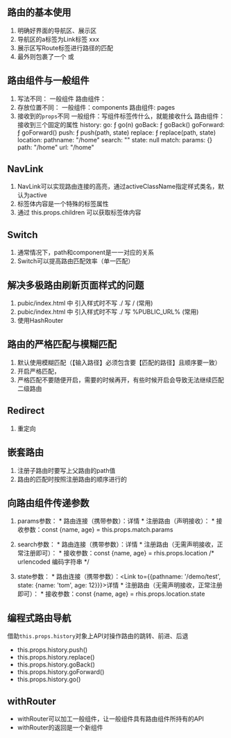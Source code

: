 ## 路由的基本使用
  1. 明确好界面的导航区、展示区
  2. 导航区的a标签为Link标签
    <Link to="/xxx">xxx</Link>
  3. 展示区写Route标签进行路径的匹配
    <Route path="/xxx" component={Xxx}>
  4. <App/>最外则包裹了一个<BrowserRouter> 或 <HashRouter>

## 路由组件与一般组件
  1. 写法不同：
    一般组件 <Demo/>
    路由组件：<Route path="/demo" conponent={Demo}>
  2. 存放位置不同：
    一般组件：components
    路由组件: pages
  3. 接收到的`props`不同
    一般组件：写组件标签传什么，就能接收什么
    路由组件：接收到三个固定的属性
          history:
            go: ƒ go(n)
            goBack: ƒ goBack()
            goForward: ƒ goForward()
            push: ƒ push(path, state)
            replace: ƒ replace(path, state)
          location:
            pathname: "/home"
            search: ""
            state: null
          match:
            params: {}
            path: "/home"
            url: "/home"

## NavLink
  1. NavLink可以实现路由连接的高亮，通过activeClassName指定样式类名，默认为active
  2. 标签体内容是一个特殊的标签属性
  3. 通过 this.props.children 可以获取标签体内容

## Switch
  1. 通常情况下，path和component是一一对应的关系
  2. Switch可以提高路由匹配效率（单一匹配）

## 解决多极路由刷新页面样式的问题
  1. pubic/index.html 中 引入样式时不写 ./ 写 / (常用)
  2. pubic/index.html 中 引入样式时不写 ./ 写 %PUBLIC_URL% (常用)
  3. 使用HashRouter

## 路由的严格匹配与模糊匹配
  1. 默认使用模糊匹配（【输入路径】必须包含要【匹配的路径】且顺序要一致）
  2. 开启严格匹配，<Route exact={true} path="/about" component={About}>
  3. 严格匹配不要随便开启，需要的时候再开，有些时候开启会导致无法继续匹配二级路由

## Redirect
  1. 重定向 <Redirect to="/xxx"/>

## 嵌套路由
  1. 注册子路由时要写上父路由的path值
  2. 路由的匹配时按照注册路由的顺序进行的

## 向路由组件传递参数
  1. params参数：
    * 路由连接（携带参数）：<Link to="/demo/test/tom/12">详情</Link>
    * 注册路由（声明接收）：<Route path="/demo/test/:name/:age" component={Test} />
    * 接收参数：const {name, age} = this.props.match.params

  2. search参数：
    * 路由连接（携带参数）：<Link to="/demo/test?name=tom&age=12">详情</Link>
    * 注册路由（无需声明接收，正常注册即可）：<Route path="/demo/test" component={Test}/>
    * 接收参数：const {name, age} = rhis.props.location /* urlencoded 编码字符串 */ 

  3. state参数：
    * 路由连接（携带参数）：<Link to={{pathname: '/demo/test', state: {name: 'tom', age: 12}}}>详情</Link>
    * 注册路由（无需声明接收，正常注册即可）：<Route path="/demo/test" component={Test}/>
    * 接收参数：const {name, age} = rhis.props.location.state


## 编程式路由导航
  借助`this.props.history`对象上API对操作路由的跳转、前进、后退
  - this.props.history.push()
  - this.props.history.replace()
  - this.props.history.goBack()
  - this.props.history.goForward()
  - this.props.history.go()

## withRouter
  - withRouter可以加工一般组件，让一般组件具有路由组件所持有的API
  - withRouter的返回是一个新组件